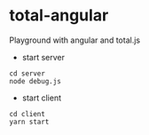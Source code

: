 # total-angular
Playground with angular and total.js

- start server
```
cd server
node debug.js
```

- start client
```
cd client
yarn start
```